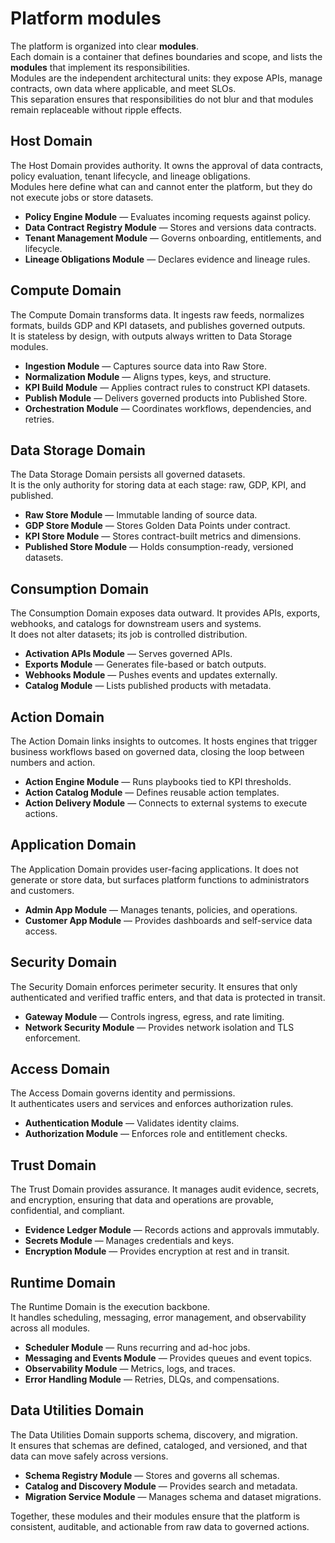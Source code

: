 # Platform modules

The platform is organized into clear **modules**.  
Each domain is a container that defines boundaries and scope, and lists the **modules** that implement its responsibilities.  
Modules are the independent architectural units: they expose APIs, manage contracts, own data where applicable, and meet SLOs.  
This separation ensures that responsibilities do not blur and that modules remain replaceable without ripple effects.

## Host Domain
The Host Domain provides authority. It owns the approval of data contracts, policy evaluation, tenant lifecycle, and lineage obligations.  
Modules here define what can and cannot enter the platform, but they do not execute jobs or store datasets.

- **Policy Engine Module** — Evaluates incoming requests against policy.  
- **Data Contract Registry Module** — Stores and versions data contracts.  
- **Tenant Management Module** — Governs onboarding, entitlements, and lifecycle.  
- **Lineage Obligations Module** — Declares evidence and lineage rules.

## Compute Domain
The Compute Domain transforms data. It ingests raw feeds, normalizes formats, builds GDP and KPI datasets, and publishes governed outputs.  
It is stateless by design, with outputs always written to Data Storage modules.

- **Ingestion Module** — Captures source data into Raw Store.  
- **Normalization Module** — Aligns types, keys, and structure.  
- **KPI Build Module** — Applies contract rules to construct KPI datasets.  
- **Publish Module** — Delivers governed products into Published Store.  
- **Orchestration Module** — Coordinates workflows, dependencies, and retries.

## Data Storage Domain
The Data Storage Domain persists all governed datasets.  
It is the only authority for storing data at each stage: raw, GDP, KPI, and published.

- **Raw Store Module** — Immutable landing of source data.  
- **GDP Store Module** — Stores Golden Data Points under contract.  
- **KPI Store Module** — Stores contract-built metrics and dimensions.  
- **Published Store Module** — Holds consumption-ready, versioned datasets.

## Consumption Domain
The Consumption Domain exposes data outward. It provides APIs, exports, webhooks, and catalogs for downstream users and systems.  
It does not alter datasets; its job is controlled distribution.

- **Activation APIs Module** — Serves governed APIs.  
- **Exports Module** — Generates file-based or batch outputs.  
- **Webhooks Module** — Pushes events and updates externally.  
- **Catalog Module** — Lists published products with metadata.

## Action Domain
The Action Domain links insights to outcomes. It hosts engines that trigger business workflows based on governed data, closing the loop between numbers and action.

- **Action Engine Module** — Runs playbooks tied to KPI thresholds.  
- **Action Catalog Module** — Defines reusable action templates.  
- **Action Delivery Module** — Connects to external systems to execute actions.

## Application Domain
The Application Domain provides user-facing applications. It does not generate or store data, but surfaces platform functions to administrators and customers.

- **Admin App Module** — Manages tenants, policies, and operations.  
- **Customer App Module** — Provides dashboards and self-service data access.

## Security Domain
The Security Domain enforces perimeter security. It ensures that only authenticated and verified traffic enters, and that data is protected in transit.

- **Gateway Module** — Controls ingress, egress, and rate limiting.  
- **Network Security Module** — Provides network isolation and TLS enforcement.

## Access Domain
The Access Domain governs identity and permissions.  
It authenticates users and services and enforces authorization rules.

- **Authentication Module** — Validates identity claims.  
- **Authorization Module** — Enforces role and entitlement checks.

## Trust Domain
The Trust Domain provides assurance. It manages audit evidence, secrets, and encryption, ensuring that data and operations are provable, confidential, and compliant.

- **Evidence Ledger Module** — Records actions and approvals immutably.  
- **Secrets Module** — Manages credentials and keys.  
- **Encryption Module** — Provides encryption at rest and in transit.

## Runtime Domain
The Runtime Domain is the execution backbone.  
It handles scheduling, messaging, error management, and observability across all modules.

- **Scheduler Module** — Runs recurring and ad-hoc jobs.  
- **Messaging and Events Module** — Provides queues and event topics.  
- **Observability Module** — Metrics, logs, and traces.  
- **Error Handling Module** — Retries, DLQs, and compensations.

## Data Utilities Domain
The Data Utilities Domain supports schema, discovery, and migration.  
It ensures that schemas are defined, cataloged, and versioned, and that data can move safely across versions.

- **Schema Registry Module** — Stores and governs all schemas.  
- **Catalog and Discovery Module** — Provides search and metadata.  
- **Migration Service Module** — Manages schema and dataset migrations.

Together, these modules and their modules ensure that the platform is consistent, auditable, and actionable from raw data to governed actions.
